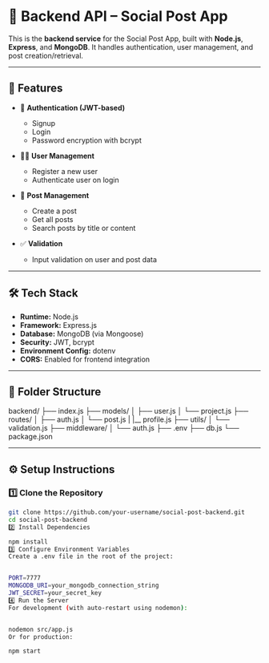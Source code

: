 # 🚀 Backend API – Social Post App

This is the **backend service** for the Social Post App, built with **Node.js**, **Express**, and **MongoDB**. It handles authentication, user management, and post creation/retrieval.

---

## 📌 Features

- 🔐 **Authentication (JWT-based)**

  - Signup
  - Login
  - Password encryption with bcrypt

- 🧑‍💻 **User Management**

  - Register a new user
  - Authenticate user on login

- 📝 **Post Management**

  - Create a post
  - Get all posts
  - Search posts by title or content

- ✅ **Validation**
  - Input validation on user and post data

---

## 🛠️ Tech Stack

- **Runtime:** Node.js
- **Framework:** Express.js
- **Database:** MongoDB (via Mongoose)
- **Security:** JWT, bcrypt
- **Environment Config:** dotenv
- **CORS:** Enabled for frontend integration

---

## 📁 Folder Structure

backend/
├── index.js
├── models/
│ ├── user.js
│ └── project.js
├── routes/
│ ├── auth.js
│ └── post.js
| |\_\_ profile.js
├── utils/
│ └── validation.js
├── middleware/
│ └── auth.js
├── .env
├── db.js
└── package.json

---

## ⚙️ Setup Instructions

### 1️⃣ Clone the Repository

```bash
git clone https://github.com/your-username/social-post-backend.git
cd social-post-backend
2️⃣ Install Dependencies

npm install
3️⃣ Configure Environment Variables
Create a .env file in the root of the project:


PORT=7777
MONGODB_URI=your_mongodb_connection_string
JWT_SECRET=your_secret_key
4️⃣ Run the Server
For development (with auto-restart using nodemon):


nodemon src/app.js
Or for production:

npm start

```
